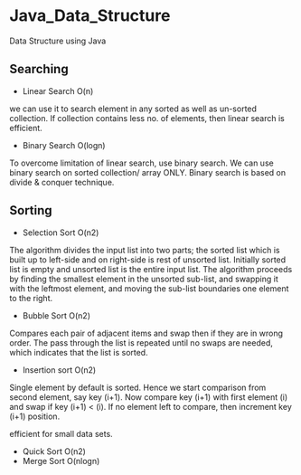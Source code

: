 # Java_Data_Structure
Data Structure using Java


## Searching

* Linear Search  O(n)

we can use it to search element in any sorted as well as un-sorted collection.
If collection contains less no. of elements, then linear search is efficient.

* Binary Search  O(logn)

To overcome limitation of linear search, use binary search.
We can use binary search on sorted collection/ array ONLY.
Binary search is based on divide & conquer technique.

## Sorting

* Selection Sort  O(n2)

The algorithm divides the input list into two parts; the sorted list which is built up to left-side and on right-side is rest of unsorted list. Initially sorted list is empty and unsorted list is the entire input list.
The algorithm proceeds by finding the smallest element in the unsorted sub-list, and swapping it with the leftmost element, and moving the sub-list boundaries one element to the right.

* Bubble Sort  O(n2)

Compares each pair of adjacent items and swap then if they are in wrong order.
The pass through the list is repeated until no swaps are needed, which indicates that the list is sorted.

* Insertion sort  O(n2)

Single element by default is sorted.
Hence we start comparison from second element, say key (i+1).
Now compare key (i+1) with first element (i) and swap if key (i+1) < (i).
If no element left to compare, then increment key (i+1) position.

efficient for small data sets.

* Quick Sort  O(n2)
* Merge Sort  O(nlogn)
